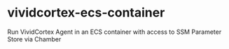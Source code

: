 # vividcortex-ecs-container
Run VividCortex Agent in an ECS container with access to SSM Parameter Store via Chamber
